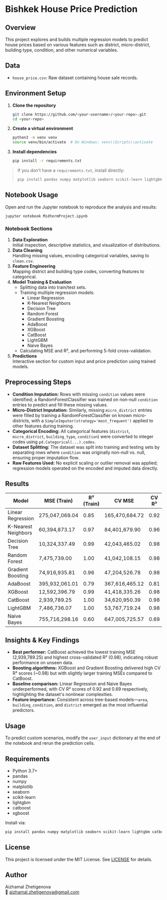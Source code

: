 # Bishkek House Price Prediction

## Overview

This project explores and builds multiple regression models to predict house prices based on various features such as district, micro-district, building type, condition, and other numerical variables.

## Data

- `house_price.csv`: Raw dataset containing house sale records.

## Environment Setup

1. **Clone the repository**
   ```bash
   git clone https://github.com/<your-username>/<your-repo>.git
   cd <your-repo>
   ```
2. **Create a virtual environment**
   ```bash
   python3 -m venv venv
   source venv/bin/activate  # On Windows: venv\\Scripts\\activate
   ```
3. **Install dependencies**
   ```bash
   pip install -r requirements.txt
   ```

> If you don’t have a `requirements.txt`, install directly:
>
> ```bash
> pip install pandas numpy matplotlib seaborn scikit-learn lightgbm catboost xgboost
> ```

## Notebook Usage

Open and run the Jupyter notebook to reproduce the analysis and results:

```bash
jupyter notebook MidtermProject.ipynb
```

### Notebook Sections

1. **Data Exploration**\
   Initial inspection, descriptive statistics, and visualization of distributions.
2. **Data Cleaning**\
   Handling missing values, encoding categorical variables, saving to `clean.csv`.
3. **Feature Engineering**\
   Mapping district and building type codes, converting features to categorical.
4. **Model Training & Evaluation**
   - Splitting data into train/test sets.
   - Training multiple regression models:
     - Linear Regression
     - K-Nearest Neighbors
     - Decision Tree
     - Random Forest
     - Gradient Boosting
     - AdaBoost
     - XGBoost
     - CatBoost
     - LightGBM
     - Naive Bayes
   - Calculating MSE and R², and performing 5-fold cross-validation.
5. **Predictions**\
   Interactive section for custom input and price prediction using trained models.

## Preprocessing Steps

- **Condition Imputation:** Rows with missing `condition` values were identified; a RandomForestClassifier was trained on non-null `condition` entries to predict and fill these missing values.
- **Micro-District Imputation:** Similarly, missing `micro_district` entries were filled by training a RandomForestClassifier on known micro-districts, with a `SimpleImputer(strategy='most_frequent')` applied to other features during training.
- **Categorical Encoding:** All categorical features (`district`, `micro_district`, `building_type`, `condition`) were converted to integer codes using `pd.Categorical(...).codes`.
- **Dataset Splitting:** The dataset was split into training and testing sets by separating rows where `condition` was originally non-null vs. null, ensuring proper imputation flow.
- **Raw Features Used:** No explicit scaling or outlier removal was applied; regression models operated on the encoded and imputed data directly.

## Results

| Model               | MSE (Train)    | R² (Train) | CV MSE         | CV R² |
| ------------------- | -------------- | ---------- | -------------- | ----- |
| Linear Regression   | 275,047,069.04 | 0.85       | 165,470,684.72 | 0.92  |
| K-Nearest Neighbors | 60,394,873.17  | 0.97       | 84,401,679.90  | 0.96  |
| Decision Tree       | 10,324,337.49  | 0.99       | 42,043,465.02  | 0.98  |
| Random Forest       | 7,475,739.00   | 1.00       | 41,042,108.15  | 0.98  |
| Gradient Boosting   | 74,916,935.81  | 0.96       | 47,204,526.78  | 0.98  |
| AdaBoost            | 395,932,061.01 | 0.79       | 367,616,465.12 | 0.81  |
| XGBoost             | 12,592,396.79  | 0.99       | 41,418,335.26  | 0.98  |
| CatBoost            | 2,939,789.25   | 1.00       | 34,620,950.39  | 0.98  |
| LightGBM            | 7,486,736.07   | 1.00       | 53,767,719.24  | 0.98  |
| Naive Bayes         | 755,716,298.16 | 0.60       | 647,005,725.57 | 0.69  |

## Insights & Key Findings

- **Best performer:** CatBoost achieved the lowest training MSE (2,939,789.25) and highest cross-validated R² (0.98), indicating robust performance on unseen data.
- **Boosting algorithms:** XGBoost and Gradient Boosting delivered high CV R² scores (\~0.98) but with slightly larger training MSEs compared to CatBoost.
- **Baseline comparison:** Linear Regression and Naive Bayes underperformed, with CV R² scores of 0.92 and 0.69 respectively, highlighting the dataset's nonlinear complexities.
- **Feature importance:** Consistent across tree-based models—`area`, `building_condition`, and `district` emerged as the most influential predictors.

## Usage

To predict custom scenarios, modify the `user_input` dictionary at the end of the notebook and rerun the prediction cells.

## Requirements

- Python 3.7+
- pandas
- numpy
- matplotlib
- seaborn
- scikit-learn
- lightgbm
- catboost
- xgboost

Install via:

```bash
pip install pandas numpy matplotlib seaborn scikit-learn lightgbm catboost xgboost
```

## License

This project is licensed under the MIT License. See [LICENSE](LICENSE) for details.

## Author

Aizhamal Zhetigenova\
📧 [aizhamal.zhetigenova@gmail.com](mailto\:aizhamal.zhetigenova@gmail.com)

